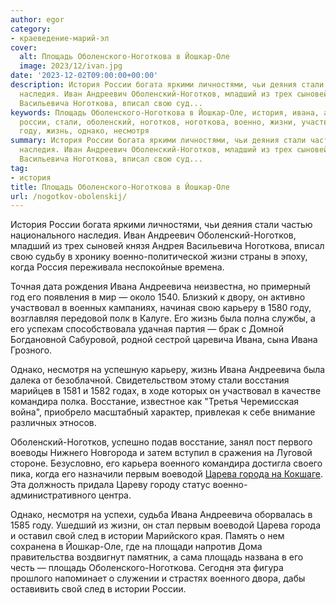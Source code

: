 ```yaml
---
author: egor
category:
- краеведение-марий-эл
cover:
  alt: Площадь Оболенского-Ноготкова в Йошкар-Оле
  image: 2023/12/ivan.jpg
date: '2023-12-02T09:00:00+00:00'
description: История России богата яркими личностями, чьи деяния стали частью национального
  наследия. Иван Андреевич Оболенский-Ноготков, младший из трех сыновей князя Андрея
  Васильевича Ноготкова, вписал свою суд...
keywords: Площадь Оболенского-Ноготкова в Йошкар-Оле, история, ивана, андреевича,
  россии, стали, оболенский, ноготков, ноготкова, военно, жизни, участвовал, карьеру,
  году, жизнь, однако, несмотря
summary: История России богата яркими личностями, чьи деяния стали частью национального
  наследия. Иван Андреевич Оболенский-Ноготков, младший из трех сыновей князя Андрея
  Васильевича Ноготкова, вписал свою суд...
tag:
- история
title: Площадь Оболенского-Ноготкова в Йошкар-Оле
url: /nogotkov-obolenskij/
---
```


История России богата яркими личностями, чьи деяния стали частью национального наследия. Иван Андреевич Оболенский-Ноготков, младший из трех сыновей князя Андрея Васильевича Ноготкова, вписал свою судьбу в хронику военно-политической жизни страны в эпоху, когда Россия переживала неспокойные времена.

Точная дата рождения Ивана Андреевича неизвестна, но примерный год его появления в мир — около 1540\. Близкий к двору, он активно участвовал в военных кампаниях, начиная свою карьеру в 1580 году, возглавляя передовой полк в Калуге. Его жизнь была полна службы, а его успехам способствовала удачная партия — брак с Домной Богдановной Сабуровой, родной сестрой царевича Ивана, сына Ивана Грозного.

Однако, несмотря на успешную карьеру, жизнь Ивана Андреевича была далека от безоблачной. Свидетельством этому стали восстания марийцев в 1581 и 1582 годах, в ходе которых он участвовал в качестве командира полка. Восстание, известное как "Третья Черемисская война", приобрело масштабный характер, привлекая к себе внимание различных этносов.

Оболенский-Ноготков, успешно подав восстание, занял пост первого воеводы Нижнего Новгорода и затем вступил в сражения на Луговой стороне. Безусловно, его карьера военного командира достигла своего пика, когда его назначили первым воеводой [Царева города на Кокшаге](/stolicza_mariel/). Эта должность придала Цареву городу статус военно-административного центра.

Однако, несмотря на успехи, судьба Ивана Андреевича оборвалась в 1585 году. Ушедший из жизни, он стал первым воеводой Царева города и оставил свой след в истории Марийского края. Память о нем сохранена в Йошкар-Оле, где на площади напротив Дома правительства воздвигнут памятник, а сама площадь названа в его честь — площадь Оболенского-Ноготкова. Сегодня эта фигура прошлого напоминает о служении и страстях военного двора, дабы оставивить свой след в истории России.